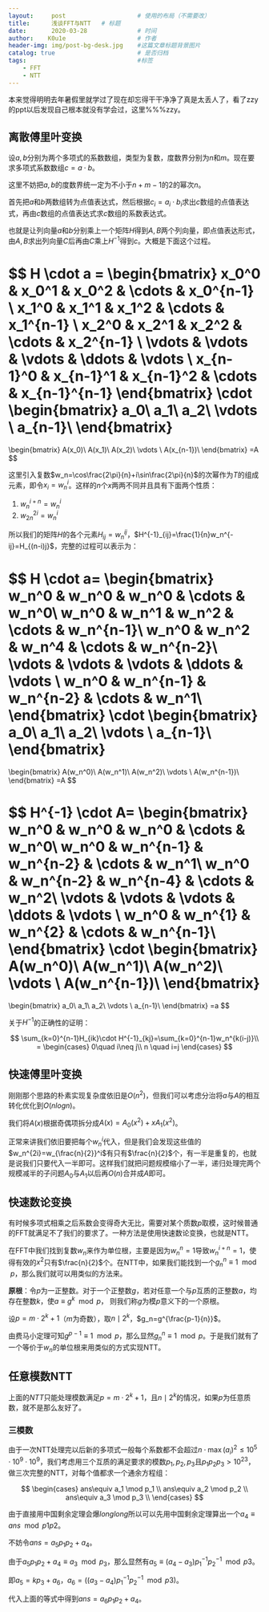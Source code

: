 ```yaml
---
layout:     post   				    # 使用的布局（不需要改）
title:      浅谈FFT与NTT	# 标题
date:       2020-03-28 				# 时间
author:    K0u1e					# 作者
header-img: img/post-bg-desk.jpg 	#这篇文章标题背景图片
catalog: true 						# 是否归档
tags:								#标签
    - FFT
    - NTT
---
```


本来觉得明明去年暑假里就学过了现在却忘得干干净净了真是太丢人了，看了zzy的ppt以后发现自己根本就没有学会过，这里%%%zzy。

## 离散傅里叶变换

设$a,b$分别为两个多项式的系数数组，类型为复数，度数界分别为$n$和$m$。现在要求多项式系数数组$c=a \cdot b$。

这里不妨把$a,b$的度数界统一定为不小于$n+m-1$的$2$的幂次$n$。

首先把$a$和$b$两数组转为点值表达式，然后根据$c_i=a_i\cdot b_i$求出$c$数组的点值表达式，再由$c$数组的点值表达式求$c$数组的系数表达式。

也就是让列向量$a$和$b$分别乘上一个矩阵$H$得到$A,B$两个列向量，即点值表达形式，由$A,B$求出列向量$C$后再由$C$乘上$H^{-1}$得到$c$。大概是下面这个过程。

$$
H \cdot a = 
\begin{bmatrix}
x_0^0 & x_0^1 & x_0^2 & \cdots & x_0^{n-1} \\
x_1^0 & x_1^1 & x_1^2 & \cdots & x_1^{n-1}  \\
x_2^0 & x_2^1 & x_2^2 & \cdots & x_2^{n-1}  \\
\vdots & \vdots & \vdots & \ddots & \vdots \\
x_{n-1}^0 & x_{n-1}^1 & x_{n-1}^2 & \cdots & x_{n-1}^{n-1}
\end{bmatrix}
\cdot
\begin{bmatrix}
a_0\\
a_1\\
a_2\\
\vdots \\
a_{n-1}\\
\end{bmatrix}
=
\begin{bmatrix}
A(x_0)\\
A(x_1)\\
A(x_2)\\
\vdots \\
A(x_{n-1})\\
\end{bmatrix}
=A
$$

这里引入复数$w_n=\cos\frac{2\pi}{n}+i\sin\frac{2\pi}{n}$的次幂作为$T$的组成元素，即令$x_i=w_n^i$。这样的$n$个$x$两两不同并且具有下面两个性质：

1. $w_n^{i+n}=w_n^i$
2. $w_{2n}^{2i}=w_n^i$

所以我们的矩阵$H$的各个元素$H_{ij}=w_n^{ij}$，$H^{-1}_{ij}=\frac{1}{n}w_n^{-ij}=H_{(n-i)j}$，完整的过程可以表示为：

$$
H \cdot a=
\begin{bmatrix}
w_n^0 & w_n^0 & w_n^0 & \cdots & w_n^0\\
w_n^0 & w_n^1 & w_n^2 & \cdots & w_n^{n-1}\\
w_n^0 & w_n^2 & w_n^4 & \cdots & w_n^{n-2}\\
\vdots & \vdots & \vdots & \ddots & \vdots \\
w_n^0 & w_n^{n-1} & w_n^{n-2} & \cdots & w_n^1\\
\end{bmatrix}
\cdot
\begin{bmatrix}
a_0\\
a_1\\
a_2\\
\vdots \\
a_{n-1}\\
\end{bmatrix}
=
\begin{bmatrix}
A(w_n^0)\\
A(w_n^1)\\
A(w_n^2)\\
\vdots \\
A(w_n^{n-1})\\
\end{bmatrix}
=A
$$

$$
H^{-1} \cdot A=
\begin{bmatrix}
w_n^0 & w_n^0 & w_n^0 & \cdots & w_n^0\\
w_n^0 & w_n^{n-1} & w_n^{n-2} & \cdots & w_n^1\\
w_n^0 & w_n^{n-2} & w_n^{n-4} & \cdots & w_n^2\\
\vdots & \vdots & \vdots & \ddots & \vdots \\
w_n^0 & w_n^{1} & w_n^{2} & \cdots & w_n^{n-1}\\
\end{bmatrix}
\cdot
\begin{bmatrix}
A(w_n^0)\\
A(w_n^1)\\
A(w_n^2)\\
\vdots \\
A(w_n^{n-1})\\
\end{bmatrix}
=
\begin{bmatrix}
a_0\\
a_1\\
a_2\\
\vdots \\
a_{n-1}\\
\end{bmatrix}
=a
$$

关于$H^{-1}$的正确性的证明：

$$
\sum_{k=0}^{n-1}H_{ik}\cdot H^{-1}_{kj}=\sum_{k=0}^{n-1}w_n^{k(i-j)}\\
= \begin{cases} 0\quad i\neq j\\ n \quad i=j \end{cases}
$$

## 快速傅里叶变换

刚刚那个思路的朴素实现复杂度依旧是$O(n^2)$，但我们可以考虑分治将$a$与$A$的相互转化优化到$O(nlogn)$。

我们将$A(x)$根据奇偶项拆分成$A(x)=A_0(x^2)+xA_1(x^2)$。

正常来讲我们依旧要把每个$w_n^i$代入，但是我们会发现这些值的$w_n^{2i}=w_{\frac{n}{2}}^i$有只有$\frac{n}{2}$个，有一半是重复的，也就是说我们只要代入一半即可。这样我们就把问题规模缩小了一半，递归处理完两个规模减半的子问题$A_0$与$A_1$以后再$O(n)$合并成$A$即可。

## 快速数论变换

有时候多项式相乘之后系数会变得奇大无比，需要对某个质数$p$取模，这时候普通的FFT就满足不了我们的要求了。一种方法是使用快速数论变换，也就是NTT。

在FFT中我们找到复数$w_n$来作为单位根，主要是因为$w_n^n=1$导致$w_n^{i+n}=1$，使得有效的$x^2$只有$\frac{n}{2}$个。在NTT中，如果我们能找到一个$g_n^n \equiv 1 \mod p$，那么我们就可以用类似的方法来。

**原根**：令$p$为一正整数。对于一个正整数$g$，若对任意一个与$p$互质的正整数$a$，均存在整数$k$，使$a\equiv g^k\mod p$， 则我们称$g$为模$p$意义下的一个原根。

设$p=m\cdot 2^k+1$（$m$为奇数），取$n \mid 2^k$，$g_n=g^{\frac{p-1}{n}}$。

由费马小定理可知$g^{p-1}\equiv 1 \mod p$，那么显然$g_n^{n}\equiv 1 \mod p$。于是我们就有了一个等价于$w_n$的单位根来用类似的方式实现NTT。

## 任意模数NTT

上面的$NTT$只能处理模数满足$p=m\cdot 2^k+1$，且$n \mid 2^k$的情况，如果$p$为任意质数，就不是那么友好了。

### 三模数

由于一次NTT处理完以后新的多项式一般每个系数都不会超过$n\cdot \max(a_i)^2\le 10^5 \cdot 10^9 \cdot 10^9$，我们考虑用三个互质的满足要求的模数$p_1,p_2,p_3$且$p_1p_2p_3 > 10^{23}$，做三次完整的NTT，对每个值都求一个通余方程组：

$$
\begin{cases}
ans\equiv a_1 \mod p_1 \\
ans\equiv a_2 \mod p_2 \\
ans\equiv a_3 \mod p_3 \\
\end{cases}
$$

由于直接用中国剩余定理会爆$longlong$所以可以先用中国剩余定理算出一个$a_4 \equiv ans \mod p1p2$。

不妨令$ans=a_5p_1p_2+a_4$。

由于$a_5p_1p_2+a_4 \equiv a_3 \mod p_3$，那么显然有$a_5\equiv (a_4-a_3)p_1^{-1}p_2^{-1} \mod p3$。

即$a_5=kp_3+a_6$，$a_6=((a_3-a_4)p_1^{-1}p_2^{-1} \mod p3)$。

代入上面的等式中得到$ans=a_6p_1p_2+a_4$。
